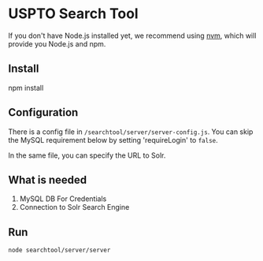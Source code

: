 # USPTO Search Tool 

If you don't have Node.js installed yet, we recommend using [nvm](https://github.com/creationix/nvm), which will provide you Node.js and npm.

## Install 
npm install

## Configuration
There is a config file in `/searchtool/server/server-config.js`. You can skip the MySQL requirement below by setting 'requireLogin' to `false`.

In the same file, you can specify the URL to Solr.

## What is needed
1) MySQL DB For Credentials
2) Connection to Solr Search Engine

## Run
`node searchtool/server/server`

